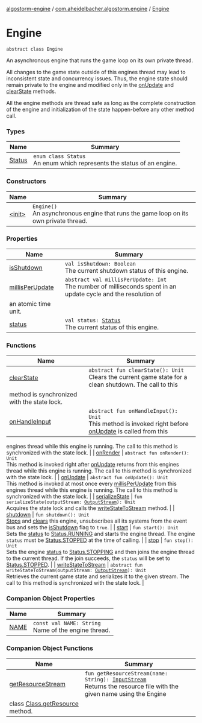 [algostorm-engine](../../index.md) / [com.aheidelbacher.algostorm.engine](../index.md) / [Engine](.)

# Engine

`abstract class Engine`

An asynchronous engine that runs the game loop on its own private thread.

All changes to the game state outside of this engines thread may lead to
inconsistent state and concurrency issues. Thus, the engine state should
remain private to the engine and modified only in the [onUpdate](on-update.md) and
[clearState](clear-state.md) methods.

All the engine methods are thread safe as long as the complete construction
of the engine and initialization of the state happen-before any other method
call.

### Types

| Name | Summary |
|---|---|
| [Status](-status/index.md) | `enum class Status`<br>An enum which represents the status of an engine. |

### Constructors

| Name | Summary |
|---|---|
| [&lt;init&gt;](-init-.md) | `Engine()`<br>An asynchronous engine that runs the game loop on its own private thread. |

### Properties

| Name | Summary |
|---|---|
| [isShutdown](is-shutdown.md) | `val isShutdown: Boolean`<br>The current shutdown status of this engine. |
| [millisPerUpdate](millis-per-update.md) | `abstract val millisPerUpdate: Int`<br>The number of milliseconds spent in an update cycle and the resolution of
an atomic time unit. |
| [status](status.md) | `val status: `[`Status`](-status/index.md)<br>The current status of this engine. |

### Functions

| Name | Summary |
|---|---|
| [clearState](clear-state.md) | `abstract fun clearState(): Unit`<br>Clears the current game state for a clean shutdown. The call to this
method is synchronized with the state lock. |
| [onHandleInput](on-handle-input.md) | `abstract fun onHandleInput(): Unit`<br>This method is invoked right before [onUpdate](on-update.md) is called from this
engines thread while this engine is running. The call to this method is
synchronized with the state lock. |
| [onRender](on-render.md) | `abstract fun onRender(): Unit`<br>This method is invoked right after [onUpdate](on-update.md) returns from this engines
thread while this engine is running. The call to this method is
synchronized with the state lock. |
| [onUpdate](on-update.md) | `abstract fun onUpdate(): Unit`<br>This method is invoked at most once every [millisPerUpdate](millis-per-update.md) from this
engines thread while this engine is running. The call to this method is
synchronized with the state lock. |
| [serializeState](serialize-state.md) | `fun serializeState(outputStream: `[`OutputStream`](http://docs.oracle.com/javase/6/docs/api/java/io/OutputStream.html)`): Unit`<br>Acquires the state lock and calls the [writeStateToStream](write-state-to-stream.md) method. |
| [shutdown](shutdown.md) | `fun shutdown(): Unit`<br>[Stops](stop.md) and [clears](clear-state.md) this engine, unsubscribes all its
systems from the event bus and sets the [isShutdown](is-shutdown.md) flag to `true`. |
| [start](start.md) | `fun start(): Unit`<br>Sets the [status](status.md) to [Status.RUNNING](-status/-r-u-n-n-i-n-g.md) and starts the engine thread. The
engine `status` must be [Status.STOPPED](-status/-s-t-o-p-p-e-d.md) at the time of calling. |
| [stop](stop.md) | `fun stop(): Unit`<br>Sets the engine [status](status.md) to [Status.STOPPING](-status/-s-t-o-p-p-i-n-g.md) and then joins the engine
thread to the current thread. If the join succeeds, the `status` will be
set to [Status.STOPPED](-status/-s-t-o-p-p-e-d.md). |
| [writeStateToStream](write-state-to-stream.md) | `abstract fun writeStateToStream(outputStream: `[`OutputStream`](http://docs.oracle.com/javase/6/docs/api/java/io/OutputStream.html)`): Unit`<br>Retrieves the current game state and serializes it to the given stream.
The call to this method is synchronized with the state lock. |

### Companion Object Properties

| Name | Summary |
|---|---|
| [NAME](-n-a-m-e.md) | `const val NAME: String`<br>Name of the engine thread. |

### Companion Object Functions

| Name | Summary |
|---|---|
| [getResourceStream](get-resource-stream.md) | `fun getResourceStream(name: String): `[`InputStream`](http://docs.oracle.com/javase/6/docs/api/java/io/InputStream.html)<br>Returns the resource file with the given name using the Engine
class [Class.getResource](http://docs.oracle.com/javase/6/docs/api/java/lang/Class.html#getResource(java.lang.String)) method. |
